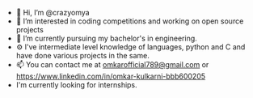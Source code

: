 - 👋 Hi, I’m @crazyomya
- 👀 I’m interested in coding competitions and working on open source projects
- 🌱 I’m currently pursuing my bachelor's in engineering.
- ⚙️ I've intermediate level knowledge of languages, python and C and have done various projects in the same.
- 📫 You can contact me at omkarofficial789@gmail.com or https://www.linkedin.com/in/omkar-kulkarni-bbb600205
- I'm currently looking for internships.

